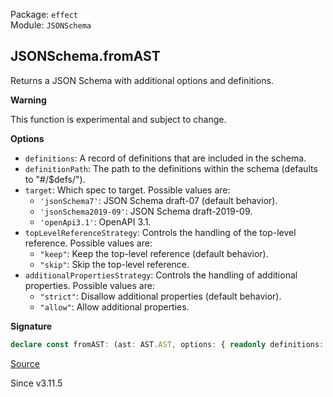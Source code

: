 Package: `effect`<br />
Module: `JSONSchema`<br />

## JSONSchema.fromAST

Returns a JSON Schema with additional options and definitions.

**Warning**

This function is experimental and subject to change.

**Options**

- `definitions`: A record of definitions that are included in the schema.
- `definitionPath`: The path to the definitions within the schema (defaults
  to "#/$defs/").
- `target`: Which spec to target. Possible values are:
  - `'jsonSchema7'`: JSON Schema draft-07 (default behavior).
  - `'jsonSchema2019-09'`: JSON Schema draft-2019-09.
  - `'openApi3.1'`: OpenAPI 3.1.
- `topLevelReferenceStrategy`: Controls the handling of the top-level
  reference. Possible values are:
  - `"keep"`: Keep the top-level reference (default behavior).
  - `"skip"`: Skip the top-level reference.
- `additionalPropertiesStrategy`: Controls the handling of additional properties. Possible values are:
  - `"strict"`: Disallow additional properties (default behavior).
  - `"allow"`: Allow additional properties.

**Signature**

```ts
declare const fromAST: (ast: AST.AST, options: { readonly definitions: Record<string, JsonSchema7>; readonly definitionPath?: string | undefined; readonly target?: Target | undefined; readonly topLevelReferenceStrategy?: TopLevelReferenceStrategy | undefined; readonly additionalPropertiesStrategy?: AdditionalPropertiesStrategy | undefined; }) => JsonSchema7
```

[Source](https://github.com/Effect-TS/effect/tree/main/packages/effect/src/JSONSchema.ts#L306)

Since v3.11.5